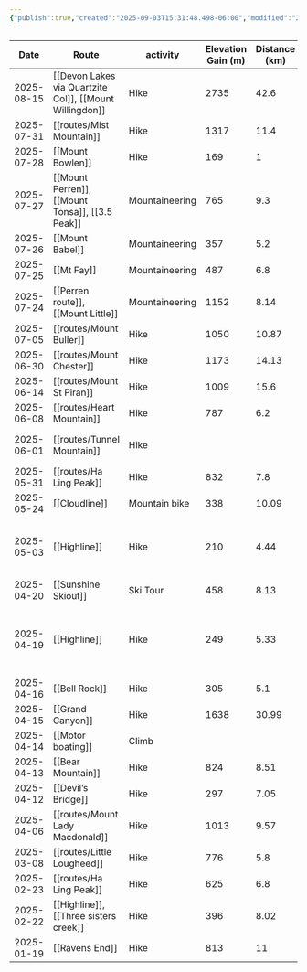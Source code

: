 ```yaml
---
{"publish":true,"created":"2025-09-03T15:31:48.498-06:00","modified":"2025-09-05T12:52:04.942-06:00","published":"2025-09-05T12:52:04.942-06:00","cssclasses":""}
---
```



|    Date    |                          Route                          |    activity    | Elevation Gain (m) | Distance (km) |                  People                   |    Region     | days |
| ---------- | ------------------------------------------------------- | -------------- | ------------------ | ------------- | ----------------------------------------- | ------------- | ---- |
| 2025-08-15 | [[Devon Lakes via Quartzite Col]], [[Mount Willingdon]] |      Hike      |        2735        |     42.6      |               Adam, Francis               |               |  3   |
| 2025-07-31 |                    [[routes/Mist Mountain]]                    |      Hike      |        1317        |     11.4      |                   Adam                    |   Highwood    |  1   |
| 2025-07-28 |                    [[Mount Bowlen]]                     |      Hike      |        169         |       1       |                   Adam                    |               |  1   |
| 2025-07-27 |     [[Mount Perren]], [[Mount Tonsa]], [[3.5 Peak]]     | Mountaineering |        765         |      9.3      |                Adam, Jenna                |               |  1   |
| 2025-07-26 |                     [[Mount Babel]]                     | Mountaineering |        357         |      5.2      |              Adam, Nicholas               |               |  1   |
| 2025-07-25 |                       [[Mt Fay]]                        | Mountaineering |        487         |      6.8      |              Adam, Nicholas               |               |  1   |
| 2025-07-24 |           [[Perren route]], [[Mount Little]]            | Mountaineering |        1152        |     8.14      |              Adam, Nicholas               |               |  5   |
| 2025-07-05 |                    [[routes/Mount Buller]]                     |      Hike      |        1050        |     10.87     |                   Adam                    | Smith-Dorrien |  1   |
| 2025-06-30 |                    [[routes/Mount Chester]]                    |      Hike      |        1173        |     14.13     |                   Adam                    | Smith-Dorrien |  1   |
| 2025-06-14 |                   [[routes/Mount St Piran]]                    |      Hike      |        1009        |     15.6      |                   Adam                    |  Lake Louise  |  1   |
| 2025-06-08 |                   [[routes/Heart Mountain]]                    |      Hike      |        787         |      6.2      |                   Adam                    |  Bow Valley   |  1   |
| 2025-06-01 |                   [[routes/Tunnel Mountain]]                   |      Hike      |                    |               |            Adam, Calvin, Emily            |     Banff     |  1   |
| 2025-05-31 |                    [[routes/Ha Ling Peak]]                     |      Hike      |        832         |      7.8      |                   Adam                    |  Bow Valley   |  1   |
| 2025-05-24 |                      [[Cloudline]]                      | Mountain bike  |        338         |     10.09     |               Adam, Colton                |               |  1   |
| 2025-05-03 |                      [[Highline]]                       |      Hike      |        210         |     4.44      |     Adam, Calvin, Emily, Laura, Ollie     |               |  1   |
| 2025-04-20 |                   [[Sunshine Skiout]]                   |    Ski Tour    |        458         |     8.13      |                   Adam                    |               |  1   |
| 2025-04-19 |                      [[Highline]]                       |      Hike      |        249         |     5.33      | Adam, Calvin, Colton, Emily, Laura, Ollie |               |  1   |
| 2025-04-16 |                      [[Bell Rock]]                      |      Hike      |        305         |      5.1      |               Adam, Francis               |               |  1   |
| 2025-04-15 |                    [[Grand Canyon]]                     |      Hike      |        1638        |     30.99     |               Adam, Francis               |               |  1   |
| 2025-04-14 |                    [[Motor boating]]                    |     Climb      |                    |               |               Adam, Francis               |               |  1   |
| 2025-04-13 |                    [[Bear Mountain]]                    |      Hike      |        824         |     8.51      |               Adam, Francis               |               |  1   |
| 2025-04-12 |                   [[Devil’s Bridge]]                    |      Hike      |        297         |     7.05      |               Adam, Francis               |               |  1   |
| 2025-04-06 |                [[routes/Mount Lady Macdonald]]                 |      Hike      |        1013        |     9.57      |               Adam, Francis               |  Bow Valley   |  1   |
| 2025-03-08 |                   [[routes/Little Lougheed]]                   |      Hike      |        776         |      5.8      |                   Adam                    | Smith-Dorrien |  1   |
| 2025-02-23 |                    [[routes/Ha Ling Peak]]                     |      Hike      |        625         |      6.8      |                   Adam                    |  Bow Valley   |  1   |
| 2025-02-22 |          [[Highline]], [[Three sisters creek]]          |      Hike      |        396         |     8.02      |                   Adam                    |               |  1   |
| 2025-01-19 |                     [[Ravens End]]                      |      Hike      |        813         |      11       |                   Adam                    |               |  1   |